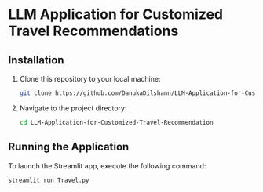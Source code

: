 # LLM Application for Customized Travel Recommendations


## Installation
1. Clone this repository to your local machine:
   ```bash
   git clone https://github.com/DanukaDilshann/LLM-Application-for-Customized-Travel-Recommendations.git
   ```

2. Navigate to the project directory:
   ```bash
   cd LLM-Application-for-Customized-Travel-Recommendation
   ```

## Running the Application
To launch the Streamlit app, execute the following command:

```bash
streamlit run Travel.py
```


